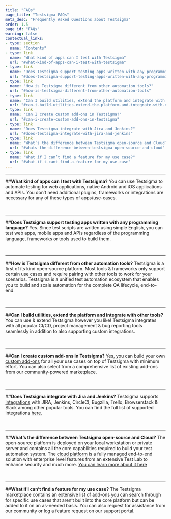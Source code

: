 ```yaml
---
title: "FAQs"
page_title: "Testsigma FAQs"
meta_desc: "Frequently Asked Questions about Testsigma"
order: 1.5
page_id: "FAQs"
warning: false
contextual_links:
- type: section
  name: "Contents"
- type: link
  name: "What kind of apps can I test with Testsigma"
  url: "#what-kind-of-apps-can-i-test-with-testsigma"
- type: link
  name: "Does Testsigma support testing apps written with any programming language?"
  url: "#does-testsigma-support-testing-apps-written-with-any-programming-language"
- type: link
  name: "How is Testsigma different from other automation tools?"
  url: "#how-is-testsigma-different-from-other-automation-tools"
- type: link
  name: "Can I build utilities, extend the platform and integrate with other tools?"
  url: "#can-i-build-utilities-extend-the-platform-and-integrate-with-other-tools"
- type: link
  name: "Can I create custom add-ons in Testsigma?"
  url: "#can-i-create-custom-add-ons-in-testsigma"
- type: link
  name: "Does Testsigma integrate with Jira and Jenkins?"
  url: "#does-testsigma-integrate-with-jira-and-jenkins"
- type: link
  name: "What’s the difference between Testsigma open-source and Cloud?"
  url: "#whats-the-difference-between-testsigma-open-source-and-cloud"
- type: link
  name: "What if I can’t find a feature for my use case?"
  url: "#what-if-i-cant-find-a-feature-for-my-use-case"
---
```


---
##**What kind of apps can I test with Testsigma?** 
You can use Testsigma to automate testing for web applications, native Android and iOS applications and APIs. You don’t need additional plugins, frameworks or integrations are necessary for any of these types of apps/use-cases.

&emsp;

---
##**Does Testsigma support testing apps written with any programming language?** 
Yes. Since test scripts are written using simple English, you can test web apps, mobile apps and APIs regardless of the programming language, frameworks or tools used to build them. 

&emsp;

---
##**How is Testsigma different from other automation tools?**
Testsigma is a first of its kind open-source platform. Most tools & frameworks only support certain use cases and require pairing with other tools to work for your scenarios. Testsigma is a unified test automation ecosystem that enables you to build and scale automation for the complete QA lifecycle, end-to-end.

&emsp;

---
##**Can I build utilities, extend the platform and integrate with other tools?**
You can use & extend Testsigma however you like! Testsigma integrates with all popular CI/CD, project management & bug reporting tools seamlessly in addition to also supporting custom integrations.

&emsp;

---
##**Can I create custom add-ons in Testsigma?**
Yes, you can build your own [custom add-ons](https://testsigma.com/docs/addons/what-is-an-addon/) for all your use cases on top of Testsigma with minimum effort. You can also select from a comprehensive list of existing add-ons from our community-powered marketplace. 

&emsp;

---
##**Does Testsigma integrate with Jira and Jenkins?**
Testsigma supports [integrations](https://testsigma.com/docs/desired-capabilities/add-chrome-extension/) with JIRA, Jenkins, CircleCI, Bugzilla, Trello, Browserstack & Slack among other popular tools. You can find the full list of supported integrations [here.](https://testsigma.com/docs/desired-capabilities/add-chrome-extension/)

&emsp;

---
##**What’s the difference between Testsigma open-source and Cloud?**
The open-source platform is deployed on your local workstation or private server and contains all the core capabilities required to build your test automation system. 
The [cloud platform](https://testsigma.com/signup) is a fully managed end-to-end solution with enterprise level features from an extensive Test Lab to enhance security and much more. [You can learn more about it here](https://testsigma.com/docs/getting-started/testsigma-community-cloud/)

&emsp;

---
##**What if I can’t find a feature for my use case?**
The Testsigma marketplace contains an extensive list of add-ons you can search through for specific use cases that aren’t built into the core platform but can be added to it on an as-needed basis. You can also request for assistance from our community or log a feature request on our support portal.








